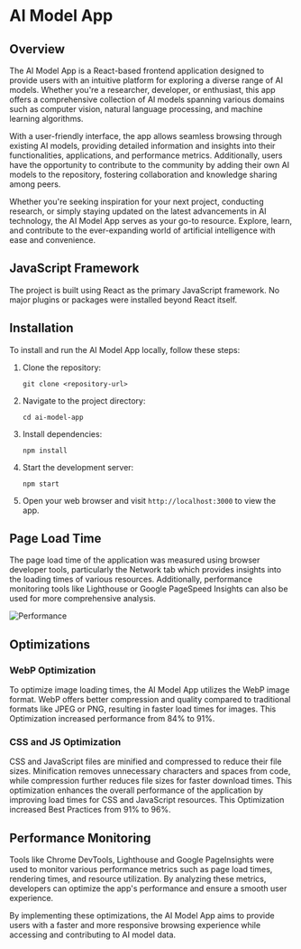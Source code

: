 # AI Model App

## Overview
The AI Model App is a React-based frontend application designed to provide users with an intuitive platform for exploring a diverse range of AI models. Whether you're a researcher, developer, or enthusiast, this app offers a comprehensive collection of AI models spanning various domains such as computer vision, natural language processing, and machine learning algorithms.

With a user-friendly interface, the app allows seamless browsing through existing AI models, providing detailed information and insights into their functionalities, applications, and performance metrics. Additionally, users have the opportunity to contribute to the community by adding their own AI models to the repository, fostering collaboration and knowledge sharing among peers.

Whether you're seeking inspiration for your next project, conducting research, or simply staying updated on the latest advancements in AI technology, the AI Model App serves as your go-to resource. Explore, learn, and contribute to the ever-expanding world of artificial intelligence with ease and convenience.

## JavaScript Framework
The project is built using React as the primary JavaScript framework. No major plugins or packages were installed beyond React itself.

## Installation
To install and run the AI Model App locally, follow these steps:

1. Clone the repository:

    ```
    git clone <repository-url>
    ```

2. Navigate to the project directory:

    ```
    cd ai-model-app
    ```

3. Install dependencies:

    ```
    npm install
    ```

4. Start the development server:

    ```
    npm start
    ```

5. Open your web browser and visit `http://localhost:3000` to view the app.

## Page Load Time
The page load time of the application was measured using browser developer tools, particularly the Network tab which provides insights into the loading times of various resources. Additionally, performance monitoring tools like Lighthouse or Google PageSpeed Insights can also be used for more comprehensive analysis.

![Performance](https://github.com/CHIEFXIX/AiModelInfoSite/assets/109267097/202f8e81-bcd2-432f-a040-7ae13f14d673)


## Optimizations

### WebP Optimization
To optimize image loading times, the AI Model App utilizes the WebP image format. WebP offers better compression and quality compared to traditional formats like JPEG or PNG, resulting in faster load times for images. This Optimization increased performance from 84% to 91%.

### CSS and JS Optimization
CSS and JavaScript files are minified and compressed to reduce their file sizes. Minification removes unnecessary characters and spaces from code, while compression further reduces file sizes for faster download times. This optimization enhances the overall performance of the application by improving load times for CSS and JavaScript resources. This Optimization increased Best Practices from 91% to 96%.

## Performance Monitoring
Tools like Chrome DevTools, Lighthouse and Google PageInsights were used to monitor various performance metrics such as page load times, rendering times, and resource utilization. By analyzing these metrics, developers can optimize the app's performance and ensure a smooth user experience.

By implementing these optimizations, the AI Model App aims to provide users with a faster and more responsive browsing experience while accessing and contributing to AI model data.
